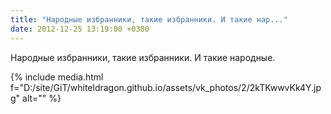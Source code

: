 ```yaml
---
title: "Народные избранники, такие избранники. И такие нар..."
date: 2012-12-25 13:19:00 +0300
---
```


Народные избранники, такие избранники. И такие народные.

{% include media.html f="D:/site/GiT/whiteldragon.github.io/assets/vk_photos/2/2kTKwwvKk4Y.jpg" alt="" %}
